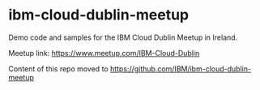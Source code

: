 # ibm-cloud-dublin-meetup

Demo code and samples for the IBM Cloud Dublin Meetup in Ireland.

Meetup link: <https://www.meetup.com/IBM-Cloud-Dublin>

Content of this repo moved to <https://github.com/IBM/ibm-cloud-dublin-meetup>
